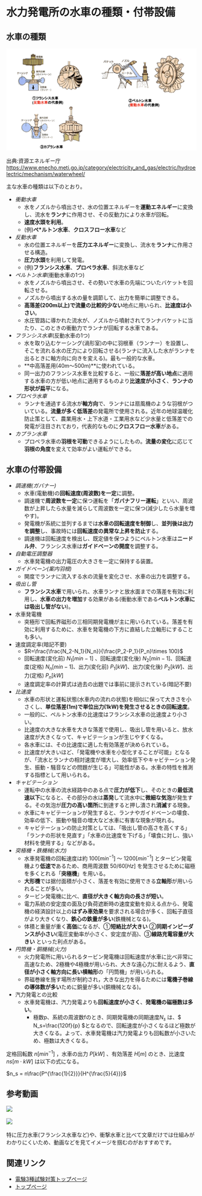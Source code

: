 # 水力発電所の水車の種類・付帯設備

## 水車の種類 

![水車の種類](./assets/01_suiryoku2_suisha.png "水車の種類")

出典:資源エネルギー庁 https://www.enecho.meti.go.jp/category/electricity_and_gas/electric/hydroelectric/mechanism/waterwheel/


主な水車の種類は以下のとおり。

- *衝動水車*
    - 水をノズルから噴出させ、水の位置エネルギーを**運動エネルギー**に変換し、流水を**ランナ**に作用させ、その反動力により水車が回転。
    - **速度水頭を利用**。
    - (例)**ペ*ルトン水車**、**クロスフロー水車**など
- *反動水車*
    - 水の位置エネルギーを**圧力エネルギー**に変換し、流水を**ランナ**に作用させる構造。
    - **圧力水頭**を利用して発電。
    - (例)**フランシス水車**、**プロペラ水車**、斜流水車など
- *ペルトン水車*(衝動水車の1つ)	
    - 水をノズルから噴出させ、その勢いで水車の先端についたバケットを回転させる。
    - ノズルから噴出する水の量を調節して、出力を簡単に調整できる。
    - **高落差(200m以上)**で**流量の比較的少ない**地点に用いられ、**比速度は小さい**。
    - 水圧管路に導かれた流水が、ノズルから噴射されてランナバケットに当たり、このときの衝動力でランナが回転する水車である。
- *フランシス水車*(反動水車の1つ)
    - 水を取り込むケーシング(渦形室)の中に羽根車（ランナー）を設置し、そこを流れる水の圧力により回転させる(ランナに流入した水がランナを出るときに軸方向に向きを変える)。最も一般的な水車。
    - **中高落差用(40m～500m)**に使われている。
    - 同一出力のフランシス水車を比較すると、一般に**落差が高い地点**に適用する水車の方が低い地点に適用するものより**比速度が小さく**、**ランナの形状が扁平**になる。
- *プロペラ水車*
    - ランナを通過する流水が**軸方向**で、ランナには扇風機のような羽根がついている。**流量が多く低落差**の発電所で使用される。近年の地球温暖化防止策として、農業用水・上下水道・工業用水など少水量と低落差での発電が注目されており，代表的なものに**クロスフロー水車**がある。
- *カプラン水車*
    - プロペラ水車の**羽根を可動**できるようにしたもの。**流量の変化**に応じて**羽根の角度**を変えて効率がよい運転ができる。

## 水車の付帯設備

- *調速機(ガバナー)*
    - 水車(電動機)の**回転速度(周波数)を一定**に調整。
    - 調速機で**周波数を一定**に保つ運転を「**ガバナフリー運転**」といい、周波数が上昇したら水量を減らして周波数を一定に保つ(減少したら水量を増やす)。
    - 発電機が系統に並列するまでは**水車の回転速度を制御**し、**並列後は出力を調整**し、事故時には**回転速度の異常な上昇を防止**する。
    - 調速機は回転速度を検出し、既定値を保つようにペルトン水車は**ニードル弁**、フランシス水車は**ガイドベーンの開度**を調整する。
- *自動電圧調整器*
    - 水車発電機の出力電圧の大きさを一定に保持する装置。
- *ガイドベーン(案内羽根)*
    - 開度でランナに流入する水の流量を変化させ、水車の出力を調整する。
- *吸出し管*
    - **フランシス水車**で用いられ、水車ランナと放水面までの落差を有効に利用し、**水車の出力を増加**する効果がある(衝動水車である**ペルトン水車には吸出し管がない**)。
- 水車発電機
    - 突極形で回転界磁形の三相同期発電機が主に用いられている。落差を有効に利用するために、水車を発電機の下方に直結した立軸形にすることも多い。
- 速度調定率(暗記不要)
    - $R=\frac{\frac{N_2-N_1}{N_n}}{\frac{P_2-P_1}{P_n}\times 100}$ 
    - 回転速度(変化前) $N_1[min-1]$ 、回転速度(変化後) $N_2[min-1]$、回転速度(定格) $N_n[min-1]$、出力(変化前) $P_1[kW]$、出力(変化後) $P_2[kW]$、出力(定格) $P_n[kW]$
    - 速度調定率の計算式は過去の出題では事前に提示されている(暗記不要)
- *比速度*
    - 水車の形状と運転状態(水車内の流れの状態)を相似に保って大きさを小さくし、**単位落差(1m)で単位出力(1kW)を発生させるときの回転速度**。
    - 一般的に、ペルトン水車の比速度はフランシス水車の比速度より小さい。
    - 比速度の大きな水車を大きな落差で使用し、吸出し管を用いると、放水速度が大きくなって、キャビテーションが生じやすくなる。
    - 各水車には、その比速度に適した有効落差が決められている。
    - 比速度が大きいほど、「発電機や水車を小型化することが可能」となるが、「流水とランナの相対速度が増大し、効率低下やキャビテーション発生、振動・騒音などの問題が生じる」可能性がある。水車の特性を推測する指標として用いられる。
- *キャビテーション*
    - 運転中の水車の流水経路中のある点で**圧力が低下**し、そのときの**最低流速以下**になると、その部分の水は**蒸発**して流水中に**微細な気泡**が発生する。その気泡が**圧力の高い箇所**に到達すると押し潰され**消滅**する現象。
    - 水車にキャビテーションが発生すると、ランナやガイドベーンの壊食、効率の低下、振動や騒音の増大など水車に有害な現象が現れる。
    - キャビテーションの防止対策としては、「吸出し管の高さを高くする」「ランナの形状を見直す」「水車の比速度を下げる」「壊食に対し、強い材料を使用する」などがある。
- *突極機・鉄機械(水力)*
    - 水車発電機の回転速度は約 $100[min^{−1}]$ ～ $1200[min^{−1}]$ とタービン発電機より**低速で**あるため、商用周波数 $50/60[Hz]$ を発生させるために磁極を多くとれる「**突極機**」を用いる。
    - **大形機**では据付面積が小さく、落差を有効に使用できる**立軸形**が用いられることが多い。
    - タービン発電機に比べ、**直径が大きく軸方向の長さが短い**。
    - 電力系統の安定度の面及び負荷遮断時の速度変動を抑える点から、発電機の経済設計以上の**はずみ車効果**を要求される場合が多く、回転子直径がより大きくなり、**鉄心の鉄量が多い**(鉄機械となる)。
    - 体積と重量が重く**高価**になるが、①**短絡比が大きい** ②**同期インピーダンスが小さい**(電圧変動率が小さく、安定度が高)、③**線路充電容量が大きい** といった利点がある。
- *円筒機・銅機械(火力)*
    - 火力発電所に用いられるタービン発電機は回転速度が水車に比べ非常に高速なため、2極機や4極機が用いられ、大きな遠心力に耐えるよう、**直径が小さく軸方向に長い横軸形**の「円筒機」が用いられる。
    - 界磁巻線を施す場所が制約され，大きな出力を得るためには**電機子巻線の導体数が多い**ために銅量が多い(銅機械となる)。
- 汽力発電との比較
    - 水車発電機は、汽力発電よりも**回転速度が小さく**、**発電機の磁極数は多い**。
        - 極数p、系統の周波数fのとき、同期発電機の同期速度$N_s$ は、$ N_s=\frac{120f}{p} $となるので、回転速度が小さくなるほど極数が大きくなる。よって、水車発電機は汽力発電よりも回転数が小さいため、極数は大きくなる。


定格回転数 $n[min^{−1}]$ ，水車の出力 $P[kW]$  、有効落差 $H[m]$ のとき、比速度 $ns[m\cdot kW]$ は以下の式になる。

 $n_s = n\frac{P^{\frac{1}{2}}}{H^{\frac{5}{4}}}$ 

## 参考動画

[![](https://img.youtube.com/vi/kEA3AwFf-OY/0.jpg)](https://www.youtube.com/watch?v=kEA3AwFf-OY)

[![](https://img.youtube.com/vi/hxoSf7sEJFg/0.jpg)](https://www.youtube.com/watch?v=hxoSf7sEJFg)

特に圧力水車(フランシス水車など)や、衝撃水車と比べて文章だけでは仕組みがわかりにくいため、動画などを見てイメージを掴むのがおすすめです。

## 関連リンク

- [電験3種試験対策トップページ](../index.md)
- [トップページ](../../../index.md)